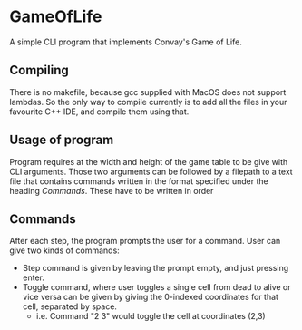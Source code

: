 # GameOfLife
A simple CLI program that implements Convay's Game of Life.

## Compiling

There is no makefile, because gcc supplied with MacOS does not support lambdas. So the only way to compile currently is to add all the files in your favourite C++ IDE, and compile them using that.

## Usage of program

Program requires at the width and height of the game table to be give with CLI arguments.
Those two arguments can be followed by a filepath to a text file that contains commands written in the format specified under the heading *Commands*.
These have to be written in order

## Commands

After each step, the program prompts the user for a command. User can give two kinds of commands:
* Step command is given by leaving the prompt empty, and just pressing enter.
* Toggle command, where user toggles a single cell from dead to alive or vice versa can be given by giving the 0-indexed coordinates for that cell, separated by space.
  * i.e. Command "2 3" would toggle the cell at coordinates (2,3)
